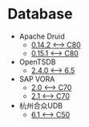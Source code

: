<!-- ignore -->

# Database

* Apache Druid
  * [0.14.2 <--> C80](apache_druid_0.14.2.md)
  * [0.15.1 <--> C80](apache_druid_0.15.1.md)
* OpenTSDB
  * [2.4.0 <--> 6.5](OpenTSDB_2.4.0.md)
* SAP VORA
  * [2.0 <--> C70](SAP_VORA.md)
  * [2.1 <--> C70](SAP_VORA.md)
* 杭州合众UDB
  * [6.1 <--> C50](杭州合众UDB.md)